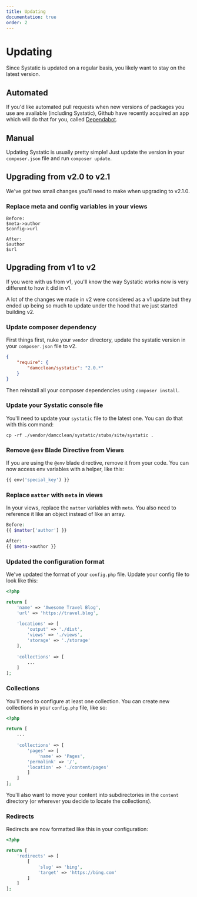 ```yaml
---
title: Updating
documentation: true
order: 2
---
```


# Updating
Since Systatic is updated on a regular basis, you likely want to stay on the latest version. 

## Automated
If you'd like automated pull requests when new versions of packages you use are available (including Systatic), Github have recently acquired an app which will do that for you, called [Dependabot](https://dependabot.com/). 

## Manual
Updating Systatic is usually pretty simple! Just update the version in your `composer.json` file and run `composer update`.

## Upgrading from v2.0 to v2.1
We've got two small changes you'll need to make when upgrading to v2.1.0.

### Replace meta and config variables in your views

```
Before:
$meta->author
$config->url

After:
$author
$url
```

## Upgrading from v1 to v2
If you were with us from v1, you'll know the way Systatic works now is very different to how it did in v1.

A lot of the changes we made in v2 were considered as a v1 update but they ended up being so much to update under the hood that we just started building v2.

### Update composer dependency
First things first, nuke your `vendor` directory, update the systatic version in your `composer.json` file to v2.

```json
{
	"require": {
		"damcclean/systatic": "2.0.*"
	}
}
```

Then reinstall all your composer dependencies using `composer install`.

### Update your Systatic console file
You'll need to update your `systatic` file to the latest one. You can do that with this command:

```
cp -rf ./vendor/damcclean/systatic/stubs/site/systatic .
```

### Remove `@env` Blade Directive from Views
If you are using the `@env` blade directive, remove it from your code. You can now access env variables with a helper, like this:

```php
{{ env('special_key') }}
```

### Replace `matter` with `meta` in views
In your views, replace the `matter` variables with `meta`. You also need to reference it like an object instead of like an array. 

```php
Before:
{{ $matter['author'] }}

After:
{{ $meta->author }}
```

### Updated the configuration format
We've updated the format of your `config.php` file. Update your config file to look like this:

```php
<?php

return [
	'name' => 'Awesome Travel Blog',
	'url' => 'https://travel.blog',
	
	'locations' => [
		'output' => './dist',
		'views' => './views',
		'storage' => './storage'
	],
	
	'collections' => [
		...
	]
];
```

### Collections
You'll need to configure at least one collection. You can create new collections in your `config.php` file, like so:

```php
<?php

return [
	...
	
	'collections' => [
		'pages' => [
			'name' => 'Pages',
	    'permalink' => '/',
	    'location' => './content/pages'
		]
	]
];
```

You'll also want to move your content into subdirectories in the `content` directory (or wherever you decide to locate the collections).

### Redirects
Redirects are now formatted like this in your configuration:

```php
<?php

return [
	'redirects' => [
		[
			'slug' => 'bing',
			'target' => 'https://bing.com'
		]
	]
];
```
